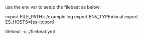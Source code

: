 use the env var to setup the filebeat as below:

export FILE_PATH=./example.log
export ENV_TYPE=local
export ES_HOSTS=[es-ip:port]

filebeat -c ./filebeat.yml